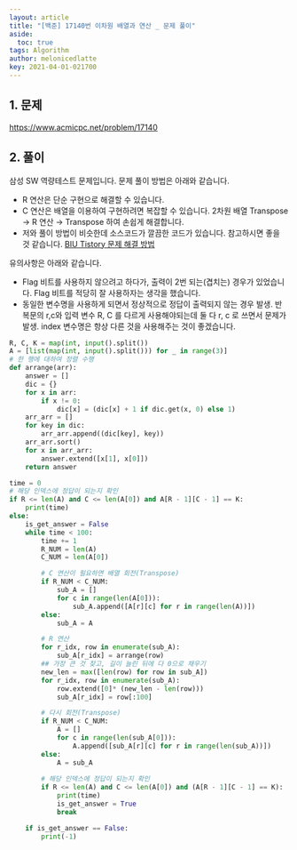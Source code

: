 ```yaml
---
layout: article
title: "[백준] 17140번 이차원 배열과 연산 _ 문제 풀이"
aside:
  toc: true
tags: Algorithm 
author: melonicedlatte
key: 2021-04-01-021700
---
```


## 1. 문제

https://www.acmicpc.net/problem/17140

## 2. 풀이

삼성 SW 역량테스트 문제입니다. 문제 풀이 방법은 아래와 같습니다.

- R 연산은 단순 구현으로 해결할 수 있습니다. 
- C 연산은 배열을 이용하여 구현하려면 복잡할 수 있습니다. 2차원 배열 Transpose → R 연산 → Transpose 하여 손쉽게 해결합니다. 
- 저와 풀이 방법이 비슷한데 소스코드가 깔끔한 코드가 있습니다. 참고하시면 좋을 것 같습니다. [BIU Tistory 문제 해결 방법](https://juhee-maeng.tistory.com/115) 

유의사항은 아래와 같습니다.

- Flag 비트를 사용하지 않으려고 하다가, 출력이 2번 되는(겹치는) 경우가 있었습니다. Flag 비트를 적당히 잘 사용하자는 생각을 했습니다. 
- 동일한 변수명을 사용하게 되면서 정상적으로 정답이 출력되지 않는 경우 발생. 반복문의 r,c와 입력 변수 R, C 를 다르게 사용해야되는데 둘 다 r, c 로 쓰면서 문제가 발생. index 변수명은 항상 다른 것을 사용해주는 것이 좋겠습니다. 

~~~python
R, C, K = map(int, input().split())
A = [list(map(int, input().split())) for _ in range(3)]
# 한 행에 대하여 정렬 수행
def arrange(arr):
    answer = []
    dic = {}
    for x in arr:
        if x != 0:
            dic[x] = (dic[x] + 1 if dic.get(x, 0) else 1)
    arr_arr = []
    for key in dic:
        arr_arr.append((dic[key], key))
    arr_arr.sort()
    for x in arr_arr:
        answer.extend([x[1], x[0]])
    return answer

time = 0
# 해당 인덱스에 정답이 되는지 확인
if R <= len(A) and C <= len(A[0]) and A[R - 1][C - 1] == K:
    print(time)
else:
    is_get_answer = False
    while time < 100:
        time += 1
        R_NUM = len(A)
        C_NUM = len(A[0])

        # C 연산이 필요하면 배열 회전(Transpose)
        if R_NUM < C_NUM:
            sub_A = []
            for c in range(len(A[0])):
                sub_A.append([A[r][c] for r in range(len(A))])
        else:
            sub_A = A

        # R 연산
        for r_idx, row in enumerate(sub_A):
            sub_A[r_idx] = arrange(row)
        ## 가장 큰 것 찾고, 길이 늘린 뒤에 다 0으로 채우기
        new_len = max([len(row) for row in sub_A])
        for r_idx, row in enumerate(sub_A):
            row.extend([0]* (new_len - len(row)))
            sub_A[r_idx] = row[:100]

        # 다시 회전(Transpose)
        if R_NUM < C_NUM:
            A = []
            for c in range(len(sub_A[0])):
                A.append([sub_A[r][c] for r in range(len(sub_A))])
        else:
            A = sub_A
            
        # 해당 인덱스에 정답이 되는지 확인
        if R <= len(A) and C <= len(A[0]) and (A[R - 1][C - 1] == K):
            print(time)
            is_get_answer = True
            break

    if is_get_answer == False:
        print(-1)
~~~